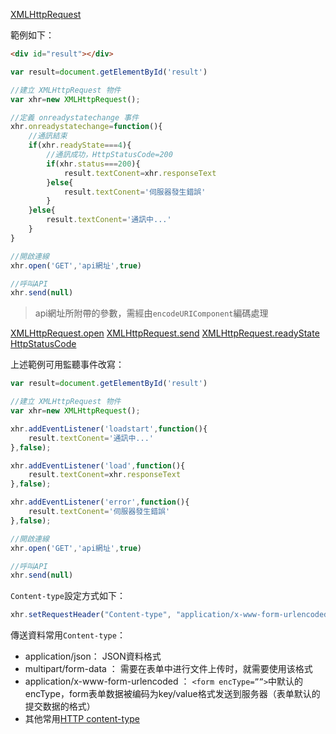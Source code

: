 [XMLHttpRequest](https://developer.mozilla.org/zh-TW/docs/Web/API/XMLHttpRequest)

範例如下：
```html
<div id="result"></div>
```

```javascript
var result=document.getElementById('result')

//建立 XMLHttpRequest 物件
var xhr=new XMLHttpRequest();

//定義 onreadystatechange 事件
xhr.onreadystatechange=function(){
	//通訊結束
	if(xhr.readyState===4){
		//通訊成功，HttpStatusCode=200
		if(xhr.status===200){
			result.textConent=xhr.responseText
		}else{
			result.textConent='伺服器發生錯誤'
		}
	}else{
		result.textConent='通訊中...'
	}
}

//開啟連線
xhr.open('GET','api網址',true)

//呼叫API
xhr.send(null)
```

> api網址所附帶的參數，需經由`encodeURIComponent`編碼處理

[XMLHttpRequest.open](https://developer.mozilla.org/zh-TW/docs/Web/API/XMLHttpRequest/open#%E8%AA%9E%E6%B3%95)
[XMLHttpRequest.send](https://developer.mozilla.org/zh-CN/docs/Web/API/XMLHttpRequest/send)
[XMLHttpRequest.readyState](https://developer.mozilla.org/zh-TW/docs/Web/API/XMLHttpRequest/readyState)
[HttpStatusCode](https://developer.mozilla.org/zh-TW/docs/Web/HTTP/Reference/Status)

上述範例可用監聽事件改寫：
```javascript
var result=document.getElementById('result')

//建立 XMLHttpRequest 物件
var xhr=new XMLHttpRequest();

xhr.addEventListener('loadstart',function(){
	result.textConent='通訊中...'
},false);

xhr.addEventListener('load',function(){
	result.textConent=xhr.responseText
},false);

xhr.addEventListener('error',function(){
	result.textConent='伺服器發生錯誤'
},false);

//開啟連線
xhr.open('GET','api網址',true)

//呼叫API
xhr.send(null)
```



`Content-type`設定方式如下：
```javascript
xhr.setRequestHeader("Content-type", "application/x-www-form-urlencoded;charset=UTF-8");
```

傳送資料常用`Content-type`：
- application/json： JSON資料格式
- multipart/form-data ： 需要在表单中进行文件上传时，就需要使用该格式
- application/x-www-form-urlencoded ： `<form encType=””>`中默认的encType，form表单数据被编码为key/value格式发送到服务器（表单默认的提交数据的格式）
- 其他常用[HTTP content-type](https://www.runoob.com/http/http-content-type.html)



